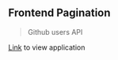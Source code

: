 ## Frontend Pagination

> Github users API

[Link](https://loving-cray-daaf1d.netlify.app/) to view application
